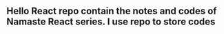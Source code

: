 ## Hello React repo contain the notes and codes of Namaste React series. I use repo to store codes 

